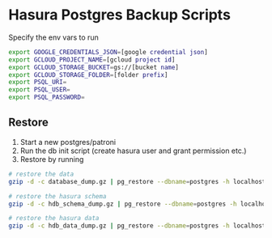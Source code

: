 # Hasura Postgres Backup Scripts

Specify the env vars to run

```bash
export GOOGLE_CREDENTIALS_JSON=[google credential json]
export GCLOUD_PROJECT_NAME=[gcloud project id]
export GCLOUD_STORAGE_BUCKET=gs://[bucket name]
export GCLOUD_STORAGE_FOLDER=[folder prefix]
export PSQL_URI=
export PSQL_USER=
export PSQL_PASSWORD=
```

## Restore

1. Start a new postgres/patroni
2. Run the db init script (create hasura user and grant permission etc.)
3. Restore by running

```bash
# restore the data
gzip -d -c database_dump.gz | pg_restore --dbname=postgres -h localhost -U postgres -p 5432 --verbose

# restore the hasura schema
gzip -d -c hdb_schema_dump.gz | pg_restore --dbname=postgres -h localhost -U postgres -p 5432 --verbose

# restore the hasura data
gzip -d -c hdb_data_dump.gz | pg_restore --dbname=postgres -h localhost -U postgres -p 5432 --verbose
```